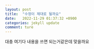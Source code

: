 ```yaml
---
layout: post
title:  "수정이 제대로 될까요"
date:   2022-11-29 01:37:32 +0900
categories: jekyll update
comment: ture
---
```

대충 여기다 내용을 쓰면 되는거같은데
맞을까요
